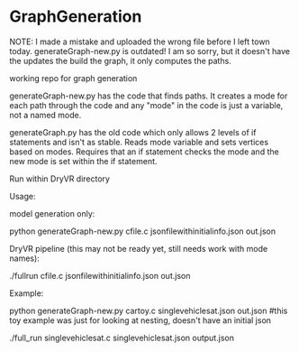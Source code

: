 # GraphGeneration
NOTE: I made a mistake and uploaded the wrong file before I left town today. generateGraph-new.py is outdated! I am so sorry, but it doesn't have the updates the build the graph, it only computes the paths.


working repo for graph generation

generateGraph-new.py has the code that finds paths. It creates a mode for each path through the code and any "mode" in the code is just a variable, not a named mode. 


generateGraph.py has the old code which only allows 2 levels of if statements and isn't as stable. Reads mode variable and sets vertices based on modes. Requires that an if statement checks the mode and the new mode is set within the if statement.



Run within DryVR directory

Usage:

model generation only:

python generateGraph-new.py cfile.c jsonfilewithinitialinfo.json out.json


DryVR pipeline (this may not be ready yet, still needs work with mode names):

./fullrun cfile.c jsonfilewithinitialinfo.json out.json




Example:

python generateGraph-new.py cartoy.c singlevehiclesat.json out.json #this toy example was just for looking at nesting, doesn't have an initial json

./full_run singlevehiclesat.c singlevehiclesat.json output.json

